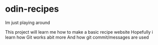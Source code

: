# odin-recipes
Im just playing around

This project will learn me how to make a basic recipe website
Hopefully i learn how Git works abit more
And how git commit/messages are used